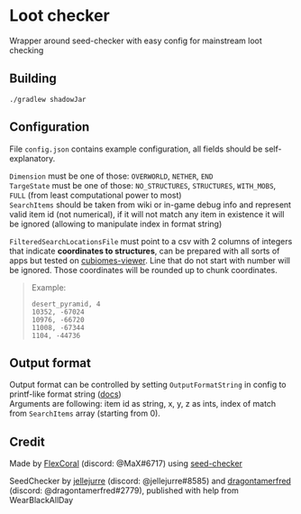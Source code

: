 # Loot checker

Wrapper around seed-checker with easy config for mainstream loot checking

## Building

`./gradlew shadowJar`

## Configuration

File `config.json` contains example configuration, all fields should be self-explanatory.

`Dimension` must be one of those: `OVERWORLD`, `NETHER`, `END`\
`TargeState` must be one of those: `NO_STRUCTURES`, `STRUCTURES`, `WITH_MOBS`, `FULL`
(from least computational power to most)\
`SearchItems` should be taken from wiki or in-game debug info and represent valid item id (not numerical), if it
will not match any item in existence it will be ignored (allowing to manipulate index in format string)

`FilteredSearchLocationsFile` must point to a csv with 2 columns of integers that indicate **coordinates to structures**,
can be prepared with all sorts of apps but tested on [cubiomes-viewer](https://github.com/Cubitect/cubiomes-viewer).
Line that do not start with number will be ignored. Those coordinates will be rounded up to chunk coordinates.
> Example:
> ```
> desert_pyramid, 4
> 10352, -67024
> 10976, -66720
> 11008, -67344
> 1104, -44736
> ```

## Output format

Output format can be controlled by setting `OutputFormatString` in config to printf-like format string ([docs](https://docs.oracle.com/en/java/javase/17/docs/api/java.base/java/util/Formatter.html#syntax))\
Arguments are following: item id as string, x, y, z as ints, index of match from `SearchItems` array (starting from 0). 

## Credit

Made by [FlexCoral](github.com/maxsupermanhd) (discord: @MaX#6717) using [seed-checker](https://github.com/jellejurre/seed-checker)

SeedChecker by [jellejurre](https://github.com/jellejurre) (discord: @jellejurre#8585) and [dragontamerfred](https://github.com/KalleStruik) (discord: @dragontamerfred#2779), published with help from WearBlackAllDay